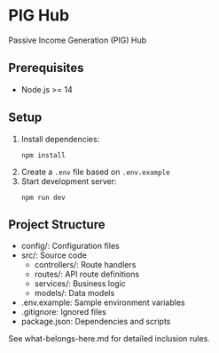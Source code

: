 # PIG Hub

Passive Income Generation (PIG) Hub

## Prerequisites

- Node.js >= 14

## Setup

1. Install dependencies:
   ```
   npm install
   ```
2. Create a `.env` file based on `.env.example`
3. Start development server:
   ```
   npm run dev
   ```

## Project Structure

- config/: Configuration files
- src/: Source code
  - controllers/: Route handlers
  - routes/: API route definitions
  - services/: Business logic
  - models/: Data models
- .env.example: Sample environment variables
- .gitignore: Ignored files
- package.json: Dependencies and scripts

See what-belongs-here.md for detailed inclusion rules.
